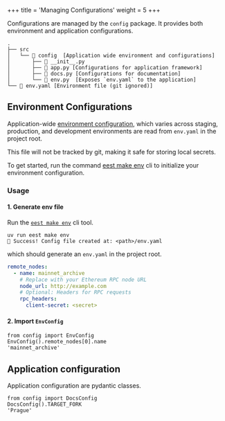 +++
title = 'Managing Configurations'
weight = 5
+++ 

Configurations are managed by the `config` package. It provides both environment and application configurations.

```console
.
├── src
│   └── 📁 config  [Application wide environment and configurations]
│       ├── 📄 __init__.py
│       ├── 📄 app.py [Configurations for application framework]
│       ├── 📄 docs.py [Configurations for documentation]
│       └── 📄 env.py  [Exposes `env.yaml` to the application]
└── 📄 env.yaml [Environment file (git ignored)]
```

## Environment Configurations

Application-wide [environment configuration](https://www.12factor.net/config), which varies across staging, production, and development environments are read from `env.yaml` in the project root.

This file will not be tracked by git, making it safe for storing local secrets.

To get started, run the command [eest make env](../library/cli/eest.md) cli to initialize your environment configuration.

### Usage

#### 1. Generate env file

Run the [`eest make env`](../library/cli/eest.md) cli tool.

```console
uv run eest make env
🎉 Success! Config file created at: <path>/env.yaml
```

which should generate an `env.yaml` in the project root.

```yaml
remote_nodes:
  - name: mainnet_archive
    # Replace with your Ethereum RPC node URL
    node_url: http://example.com
    # Optional: Headers for RPC requests
    rpc_headers:
      client-secret: <secret>
```

#### 2. Import `EnvConfig`

```console
from config import EnvConfig
EnvConfig().remote_nodes[0].name
'mainnet_archive'
```

## Application configuration

Application configuration are pydantic classes.

```console
from config import DocsConfig
DocsConfig().TARGET_FORK
'Prague'
```
